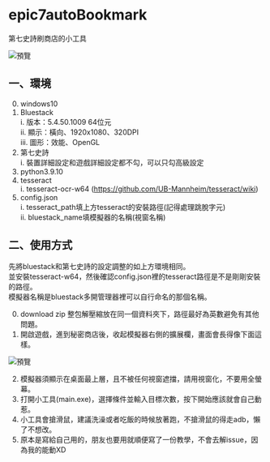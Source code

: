 # epic7autoBookmark

第七史詩刷商店的小工具  
  
![預覽](https://i.imgur.com/kAfgbDM.png)

## 一、環境
0. windows10 
1. Bluestack  
i. 版本：5.4.50.1009 64位元  
ii. 顯示：橫向、1920x1080、320DPI  
iii. 圖形：效能、OpenGL  
2. 第七史詩  
i. 裝置詳細設定和遊戲詳細設定都不勾，可以只勾高級設定
3. python3.9.10  
4. tesseract  
i. tesseract-ocr-w64 (https://github.com/UB-Mannheim/tesseract/wiki)  
5. config.json  
i. tesseract_path填上方tesseract的安裝路徑(記得處理跳脫字元)  
ii. bluestack_name填模擬器的名稱(視窗名稱)  
  
## 二、使用方式
先將bluestack和第七史詩的設定調整的如上方環境相同。  
並安裝tesseract-w64，然後確認config.json裡的tesseract路徑是不是剛剛安裝的路徑。  
模擬器名稱是bluestack多開管理器裡可以自行命名的那個名稱。  
  
0. download zip 整包解壓縮放在同一個資料夾下，路徑最好為英數避免有其他問題。
1. 開啟遊戲，進到秘密商店後，收起模擬器右側的擴展欄，畫面會長得像下面這樣。  
  
![預覽](https://i.imgur.com/zvrZS0p.png)  

2. 模擬器須顯示在桌面最上層，且不被任何視窗遮擋，請用視窗化，不要用全螢幕。
3. 打開小工具(main.exe)，選擇條件並輸入目標次數，按下開始應該就會自己動惹。  
4. 小工具會搶滑鼠，建議洗澡或者吃飯的時候放著跑，不搶滑鼠的得走adb，懶了不想改。
5. 原本是寫給自己用的，朋友也要用就順便寫了一份教學，不會去解issue，因為我的能動XD
